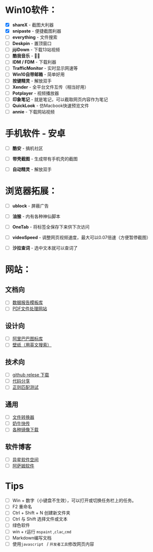 # Win10软件：

- [x] **shareX** -  截图大利器
- [x] **snipaste**  -  便捷截图利器
- [ ] **everything**  -  文件搜索
- [ ] **Deskpin**  -  置顶窗口
- [ ] **jijiDown**  -  下载13站视频
- [ ] **酷我音乐**  -  🤷‍♂️
- [ ] **IDM / FDM**  -  下载利器
- [ ] **TrafficMonitor**  -  实时显示网速等
- [ ] **Win10自带邮箱**  -  简单好用
- [ ] **按键精灵**  -  解放双手
- [ ] **Xender**  -  全平台文件互传（相当好用）
- [ ] **Potplayer** - 视频播放器
- [ ] **印象笔记**  -  就是笔记，可以截取网页内容作为笔记
- [ ] **QuickLook**  -  仿Macbook快速预览文件
- [ ] **annie**  -  下载网站视频

# 手机软件 - 安卓

* [ ] **酷安**  -  搞机社区
* [ ] **带壳截图**  -  生成带有手机壳的截图
* [ ] **自动精灵**  -  解放双手



# 浏览器拓展：

- [ ] **ublock**  -  屏蔽广告
- [ ] **油猴**  -  内有各种神仙脚本
- [ ] **OneTab**  -  将标签全保存下来供下次访问
- [ ] **videoSpeed**  -  调整网页视频速度，最大可以0.07倍速（方便暂停截图）
- [ ] **沙拉查词**  -  选中文本就可以查词了



# 网站：

## 文档向

- [ ] [数据报告模板库](https://www.tubiaoxiu.com/)
- [ ] [PDF文件处理网站](https://www.ilovepdf.com/)

## 设计向

* [ ] [阿里巴巴图标库](https://www.iconfont.cn/ )
* [ ] [壁纸（用英文搜索）](https://wallhaven.cc/)

## 技术向

- [ ] [github relese 下载](https://d.serctl.com/)
- [ ] [代码分享](https://paste.ubuntu.com/)
- [ ] [正则匹配测试](https://regex101.com/)

## 通用

- [ ] [文件转换器](https://convertio.co/zh/)
- [ ] [奶牛快传](https://cowtransfer.com/)
- [ ] [各种镜像下载](https://msdn.itellyou.cn/ )

## 软件博客

- [ ] [异星软件空间](http://www.yxssp.com/)
- [ ] [阿萨姆软件](https://www.sssam.com/ )

# Tips

- [ ] Win + 数字（小键盘不生效），可以打开或切换任务栏上的任务。
- [ ] F2 重命名
- [ ] Ctrl + Shift + N 创建新文件夹
- [ ] Ctrl 与 Shift 选择文件或文本
- [ ] 绿色软件
- [ ] win + r运行 `mspaint` ,`clac`,`cmd`  
- [ ] Markdown编写文档
- [ ] 使用`javascript ` / `开发者工具`修改网页内容